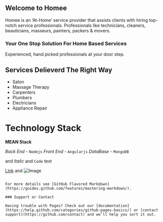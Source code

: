 ## Welcome to Homee
Homee is an ‘At-Home’ service provider that assists clients with hiring top-notch service professionals. Professionals like technicians, cleaners, beauticians, masseurs, painters, packers & movers.

### Your One Stop Solution For Home Based Services
Experienced, hand picked professionals at your door step.

## Services Delieverd The Right Way

- Salon 
- Massage Therapy
- Carpenters
- Plumbers
- Electricians
- Appliance Repair


# Technology Stack # 

**MEAN Stack**

_Back End_ - `Nodejs`
_Front End_ - `Angularjs`
_DataBase_ - `MongoDB`



and _Italic_ and `Code` text

[Link](url) and ![Image](src)
```

For more details see [GitHub Flavored Markdown](https://guides.github.com/features/mastering-markdown/).

### Support or Contact

Having trouble with Pages? Check out our [documentation](https://help.github.com/categories/github-pages-basics/) or [contact support](https://github.com/contact) and we’ll help you sort it out.
